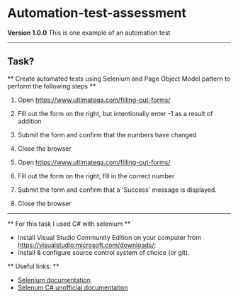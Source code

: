 # Automation-test-assessment
**Version 1.0.0**
This is one example of an automation test

---
## Task?
** Create automated tests using Selenium and Page Object Model pattern to perform the following steps **

1. Open https://www.ultimateqa.com/filling-out-forms/
2. Fill out the form on the right, but intentionally enter -1 as a result of addition
3. Submit the form and confirm that the numbers have changed
4. Close the browser

1. Open https://www.ultimateqa.com/filling-out-forms/
2. Fill out the form on the right, fill in the correct number
3. Submit the form and confirm that a 'Success' message is displayed. 
4. Close the browser

---
** For this task I used C# with selenium **
* Install Visual Studio Community Edition on your computer from https://visualstudio.microsoft.com/downloads/;
* Install & configure source control system of choice (or git).

** Useful links: ** 
* [Selenium documentation](https://www.seleniumhq.org/docs/03_webdriver.jsp)
* [Selenum C# unofficial documentation](https://www.toolsqa.com/selenium-c-sharp/)
